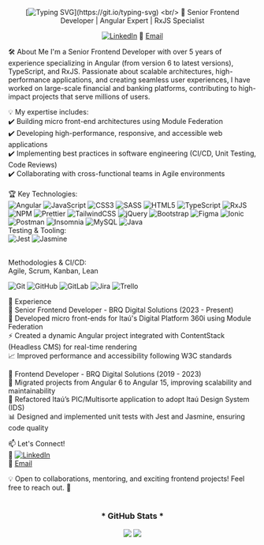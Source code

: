 <div style="text-align: center;" align="center">
  
  [![Typing SVG](https://readme-typing-svg.demolab.com?font=Fira+Code&pause=1000&color=F73B6F&center=true&vCenter=true&width=476&separator=%3C&lines=console.log(%22Hello+World!%22);%3Cconsole.log(%22I'm+Vitor+Abreu%22);)](https://git.io/typing-svg) <br/>
  🚀 Senior Frontend Developer | Angular Expert | RxJS Specialist


  [![LinkedIn](https://img.shields.io/badge/LinkedIn-%230077B5.svg?logo=linkedin&logoColor=white)](https://linkedin.com/in/vitor-yan-abreu/)
  📧 [Email](mailto:vitoryanfma@gmail.com)
</div>

🛠️ About Me
I'm a Senior Frontend Developer with over 5 years of experience specializing in Angular (from version 6 to latest versions), TypeScript, and RxJS. Passionate about scalable architectures, high-performance applications, and creating seamless user experiences, I have worked on large-scale financial and banking platforms, contributing to high-impact projects that serve millions of users.

💡 My expertise includes: <br>
✔️ Building micro front-end architectures using Module Federation <br/>
✔️ Developing high-performance, responsive, and accessible web applications <br/>
✔️ Implementing best practices in software engineering (CI/CD, Unit Testing, Code Reviews) <br/>
✔️ Collaborating with cross-functional teams in Agile environments <br/>
<br/>
🏆 Key Technologies:<br/>
![Angular](https://img.shields.io/badge/angular-%23DD0031.svg?style=flat&logo=angular&logoColor=white)
![JavaScript](https://img.shields.io/badge/javascript-%23323330.svg?style=flat&logo=javascript&logoColor=%23F7DF1E)
![CSS3](https://img.shields.io/badge/css3-%231572B6.svg?style=flat&logo=css3&logoColor=white)
![SASS](https://img.shields.io/badge/SASS-hotpink.svg?style=flat&logo=SASS&logoColor=white)
![HTML5](https://img.shields.io/badge/html5-%23E34F26.svg?style=flat&logo=html5&logoColor=white)
![TypeScript](https://img.shields.io/badge/typescript-%23007ACC.svg?style=flat&logo=typescript&logoColor=white)
![RxJS](https://img.shields.io/badge/rxjs-%23B7178C.svg?style=flat&logo=reactivex&logoColor=white)
![NPM](https://img.shields.io/badge/NPM-%23CB3837.svg?style=flat&logo=npm&logoColor=white)
![Prettier](https://img.shields.io/badge/prettier-%23F7B93E.svg?style=flat&logo=prettier&logoColor=black)
![TailwindCSS](https://img.shields.io/badge/tailwindcss-%2338B2AC.svg?style=flat&logo=tailwind-css&logoColor=white)
![jQuery](https://img.shields.io/badge/jquery-%230769AD.svg?style=flat&logo=jquery&logoColor=white)
![Bootstrap](https://img.shields.io/badge/bootstrap-%238511FA.svg?style=flat&logo=bootstrap&logoColor=white)
![Figma](https://img.shields.io/badge/figma-%23F24E1E.svg?style=flat&logo=figma&logoColor=white)
![Ionic](https://img.shields.io/badge/Ionic-%233880FF.svg?style=flat&logo=Ionic&logoColor=white)
![Postman](https://img.shields.io/badge/Postman-FF6C37?style=flat&logo=postman&logoColor=white)
![Insomnia](https://img.shields.io/badge/Insomnia-black?style=flat&logo=insomnia&logoColor=5849BE)
![MySQL](https://img.shields.io/badge/mysql-4479A1.svg?style=flat&logo=mysql&logoColor=white)
![Java](https://img.shields.io/badge/java-%23ED8B00.svg?style=flat&logo=openjdk&logoColor=white)
<br/>
Testing & Tooling: <br/>
![Jest](https://img.shields.io/badge/-jest-%23C21325?style=for-the-badge&logo=jest&logoColor=white)
![Jasmine](https://img.shields.io/badge/-Jasmine-%238A4182?style=for-the-badge&logo=Jasmine&logoColor=white)

<br/>
Methodologies & CI/CD: <br/>
Agile, Scrum, Kanban, Lean <br/>

![Git](https://img.shields.io/badge/git-%23F05033.svg?style=flat&logo=git&logoColor=white)
![GitHub](https://img.shields.io/badge/github-%23121011.svg?style=flat&logo=github&logoColor=white)
![GitLab](https://img.shields.io/badge/gitlab-%23181717.svg?style=flat&logo=gitlab&logoColor=white)
![Jira](https://img.shields.io/badge/jira-%230A0FFF.svg?style=flat&logo=jira&logoColor=white)
![Trello](https://img.shields.io/badge/Trello-%23026AA7.svg?style=flat&logo=Trello&logoColor=white)

📌 Experience <br/>
🔹 Senior Frontend Developer - BRQ Digital Solutions (2023 - Present) <br/>
🚀 Developed micro front-ends for Itaú's Digital Platform 360i using Module Federation <br/>
⚡ Created a dynamic Angular project integrated with ContentStack (Headless CMS) for real-time rendering <br/>
📈 Improved performance and accessibility following W3C standards <br/>

🔹 Frontend Developer - BRQ Digital Solutions (2019 - 2023) <br/>
🔄 Migrated projects from Angular 6 to Angular 15, improving scalability and maintainability  <br/>
🚀 Refactored Itaú’s PIC/Multisorte application to adopt Itaú Design System (IDS) <br/>
📊 Designed and implemented unit tests with Jest and Jasmine, ensuring code quality  <br/>

📫 Let's Connect! <br/>
💼 [![LinkedIn](https://img.shields.io/badge/LinkedIn-%230077B5.svg?logo=linkedin&logoColor=white)](https://linkedin.com/in/https://www.linkedin.com/in/vitor-yan-abreu/) <br/>
📧 [Email](mailto:vitoryanfma@gmail.com) <br/>

💡 Open to collaborations, mentoring, and exciting frontend projects! Feel free to reach out. 🚀 <br/>

#
<div style="text-align: center;" align="center">
  <h3>* GitHub Stats *</h3>


  ![](https://github-readme-stats.vercel.app/api?username=VitorAbreu&theme=radical&hide_title=true&hide_border=true&include_all_commits=true&count_private=true)
  ![](https://github-readme-stats.vercel.app/api/top-langs/?username=VitorAbreu&theme=radical&hide_border=true&include_all_commits=true&line_height=10&count_private=true&layout=compact)

</div>
